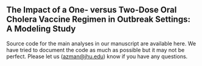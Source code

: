 ## The Impact of a One- versus Two-Dose Oral Cholera Vaccine Regimen in Outbreak Settings: A Modeling Study

Source code for the main analyses in our manuscript are available here. We have tried to document the code as much as possible but it may not be perfect. Please let us (azman@jhu.edu) know if you have any questions.

